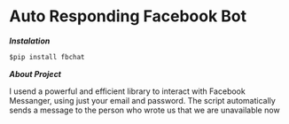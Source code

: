 # Auto Responding Facebook Bot

***Instalation***

```python
$pip install fbchat
```

***About Project***

I usend a powerful and efficient library to interact with Facebook Messanger, using just your email and password.
The script automatically sends a message to the person who wrote us that we are unavailable now
